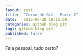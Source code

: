 ```yaml
---
layout: post
title:  "Curso de Git - Parte 2"
date:   2015-06-28 10:15:00
categories: github blog git 
tags: github blog git
published: false
---
```


Fala pessoal, tudo certo? 

